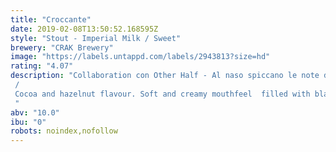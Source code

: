 ```yaml
---
title: "Croccante"
date: 2019-02-08T13:50:52.168595Z
style: "Stout - Imperial Milk / Sweet"
brewery: "CRAK Brewery"
image: "https://labels.untappd.com/labels/2943813?size=hd"
rating: "4.07"
description: "Collaboration con Other Half - Al naso spiccano le note di cacao e nocciola. In bocca è morbida e cremosa con un “ripieno” all’amarena che pulisce il palato con la sua leggera acidità.  / Cocoa and hazelnut flavour. Soft and creamy mouthfeel  filled with black cherries  that cleans the palate with its light acidity. "
abv: "10.0"
ibu: "0"
robots: noindex,nofollow
---
```

